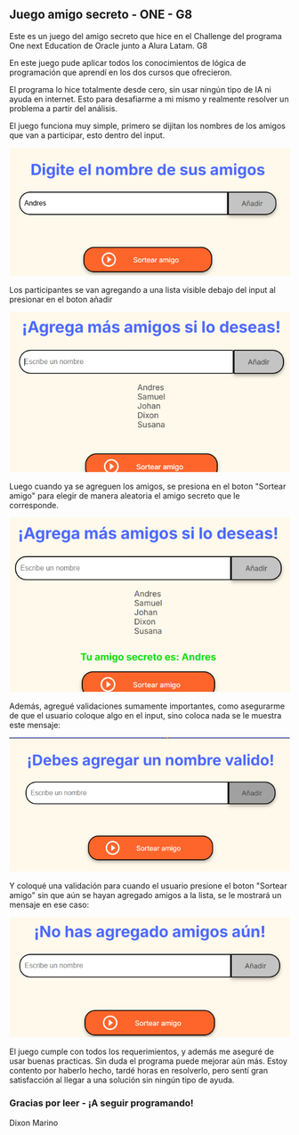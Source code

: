 <h2>Juego amigo secreto - ONE - G8</h2>

<p>Este es un juego del amigo secreto que hice en el Challenge del programa One next Education de Oracle junto a Alura Latam. G8</p>

<p>En este juego pude aplicar todos los conocimientos de lógica de programación que aprendí en los dos cursos que ofrecieron.</p>

<p>El programa lo hice totalmente desde cero, sin usar ningún tipo de IA ni ayuda en internet. Esto para desafiarme a mi mismo y realmente resolver un problema a partir del análisis.</p>

<p>El juego funciona muy simple, primero se dijitan los nombres de los amigos que van a participar, esto dentro del input.</p>

<img src="assets/Captura.PNG">

<p>Los participantes se van agregando a una lista visible debajo del input al presionar en el boton añadir</p>

<img src="assets/Captura2.PNG">

<p>Luego cuando ya se agreguen los amigos, se presiona en el boton "Sortear amigo" para elegir de manera aleatoria el amigo secreto que le corresponde.</p>

<img src="assets/Captura3.PNG">

<p>Además, agregué validaciones sumamente importantes, como asegurarme de que el usuario coloque algo en el input, sino coloca nada se le muestra este mensaje: </p>

<img src="assets/Captura4.PNG">

<p>Y coloqué una validación para cuando el usuario presione el boton "Sortear amigo" sin que aún se hayan agregado amigos a la lista, se le mostrará un mensaje en ese caso: </p>

<img src="assets/Captura5.PNG">

<p>El juego cumple con todos los requerimientos, y además me aseguré de usar buenas practicas. Sin duda el programa puede mejorar aún más. Estoy contento por haberlo hecho, tardé horas en resolverlo, pero sentí gran satisfacción al llegar a una solución sin ningún tipo de ayuda.</p>

<h3>Gracias por leer - ¡A seguir programando!</h3>

Dixon Marino
